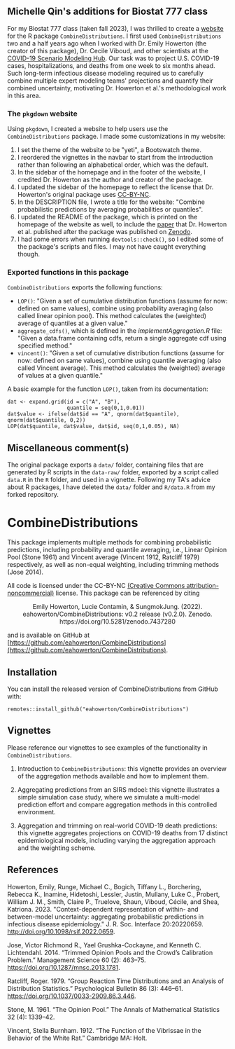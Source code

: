 
## Michelle Qin's additions for Biostat 777 class

For my Biostat 777 class (taken fall 2023), I was thrilled to create a [website](https://github.com/jhu-statprogramming-fall-2023/biostat777-project3-part1-m-qin) for the R package `CombineDistributions`. I first used `CombineDistributions` two and a half years ago when I worked with Dr. Emily Howerton (the creator of this package), Dr. Cecile Viboud, and other scientists at the [COVID-19 Scenario Modeling Hub](https://covid19scenariomodelinghub.org). Our task was to project U.S. COVID-19 cases, hospitalizations, and deaths from one week to six months ahead. Such long-term infectious disease modeling required us to carefully combine multiple expert modeling teams' projections and quantify their combined uncertainty, motivating Dr. Howerton et al.'s methodological work in this area.

### The `pkgdown` website

Using `pkgdown`, I created a website to help users use the `CombineDistributions` package. I made some customizations in my website:

1. I set the theme of the website to be "yeti", a Bootswatch theme.
2. I reordered the vignettes in the navbar to start from the introduction rather than following an alphabetical order, which was the default.
3. In the sidebar of the homepage and in the footer of the website, I credited Dr. Howerton as the author and creator of the package.
4. I updated the sidebar of the homepage to reflect the license that Dr. Howerton's original package uses [CC-BY-NC](http://creativecommons.org/licenses/by-nc/3.0/).
5. In the DESCRIPTION file, I wrote a title for the website: "Combine probabilistic predictions by averaging probabilities or quantiles".
6. I updated the README of the package, which is printed on the homepage of the website as well, to include the [paper](http://doi.org/10.1098/rsif.2022.0659) that Dr. Howerton et al. published after the package was published on [Zenodo](https://doi.org/10.5281/zenodo.7437280).
7. I had some errors when running `devtools::check()`, so I edited some of the package's scripts and files. I may not have caught everything though.

### Exported functions in this package

`CombineDistributions` exports the following functions:

- `LOP()`: "Given a set of cumulative distribution functions (assume for now: defined on same values), combine using probability averaging (also called linear opinion pool). This method calculates the (weighted) average of quantiles at a given value."
- `aggregate_cdfs()`, which is defined in the *implementAggregation.R* file: "Given a data.frame containing cdfs, return a single aggregate cdf using specified method."
- `vincent()`: "Given a set of cumulative distribution functions  (assume for now: defined on same values), combine using quantile averaging (also called Vincent average). This method calculates the (weighted) average of values at a given quantile."


A basic example for the function `LOP()`, taken from its documentation:  

    dat <- expand.grid(id = c("A", "B"),
                       quantile = seq(0,1,0.01))
    dat$value <- ifelse(dat$id == "A", qnorm(dat$quantile), qnorm(dat$quantile, 0,2))
    LOP(dat$quantile, dat$value, dat$id, seq(0,1,0.05), NA)

## Miscellaneous comment(s)

The original package exports a `data/` folder, containing files that are generated by R scripts in the `data-raw/` folder, exported by a script called `data.R` in the `R` folder, and used in a vignette. Following my TA's advice about R packages, I have deleted the `data/` folder and `R/data.R` from my forked repository.


# CombineDistributions

This package implements multiple methods for combining probabilistic predictions, including probability and quantile averaging, i.e.,   Linear Opinion Pool (Stone 1961) and Vincent average (Vincent 1912, Ratcliff 1979) respectively, as well as non-equal weighting, including trimming methods (Jose 2014). 


All code is licensed under the CC-BY-NC [(Creative Commons attribution-noncommercial)](http://creativecommons.org/licenses/by-nc/3.0/) license. This package can be referenced by citing 

<center> Emily Howerton, Lucie Contamin, & SungmokJung. (2022). eahowerton/CombineDistributions: v0.2 release (v0.2.0). Zenodo. https://doi.org/10.5281/zenodo.7437280 </center>  


and is available on GitHub at [https://github.com/eahowerton/CombineDistributions](https://github.com/eahowerton/CombineDistributions).


## Installation

You can install the released version of CombineDistributions from GitHub with:

    remotes::install_github("eahowerton/CombineDistributions")


## Vignettes
Please reference our vignettes to see examples of the functionality in `CombineDistributions`. 

1. Introduction to `CombineDistributions`: this vignette provides an overview of the aggregation methods available and how to implement them.

2. Aggregating predictions from an SIRS mdoel: this vignette illustrates a simple simulation case study, where we simulate a multi-model prediction effort and compare aggregation methods in this controlled environment. 

3. Aggregation and trimming on real-world COVID-19 death predictions: this vignette aggregates projections on COVID-19 deaths from 17 distinct epidemiological models, including varying the aggregation approach and the weighting scheme.

## References

Howerton, Emily, Runge, Michael C., Bogich, Tiffany L., Borchering, Rebecca K., Inamine, Hidetoshi, Lessler, Justin, Mullany, Luke C., Probert, William J. M., Smith, Claire P., Truelove, Shaun, Viboud, Cécile, and Shea, Katriona. 2023. "Context-dependent representation of within- and between-model uncertainty: aggregating probabilistic predictions in infectious disease epidemiology." J. R. Soc. Interface 20:20220659. http://doi.org/10.1098/rsif.2022.0659.

Jose, Victor Richmond R., Yael Grushka-Cockayne, and Kenneth C. Lichtendahl. 2014. “Trimmed Opinion Pools and the Crowd’s Calibration Problem.” Management Science 60 (2): 463–75. https://doi.org/10.1287/mnsc.2013.1781.

Ratcliff, Roger. 1979. “Group Reaction Time Distributions and an Analysis of Distribution Statistics.” Psychological Bulletin 86 (3): 446–61. https://doi.org/10.1037/0033-2909.86.3.446.

Stone, M. 1961. “The Opinion Pool.” The Annals of Mathematical Statistics 32 (4): 1339–42.

Vincent, Stella Burnham. 1912. “The Function of the Vibrissae in the Behavior of the White Rat.” Cambridge MA: Holt.


